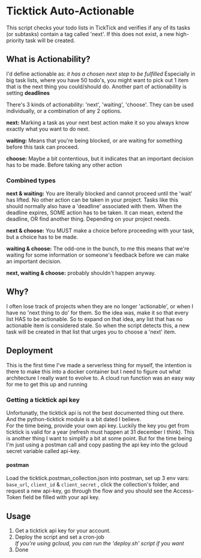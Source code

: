 # Ticktick Auto-Actionable

This script checks your todo lists in TickTick and verifies if any of its tasks (or subtasks) contain a tag called 'next'.
If this does not exist, a new high-priority task will be created.

## What is Actionability?
I'd define actionable as: _it has a chosen next step to be fulfilled_
Especially in big task lists, where you have 50 todo's, you might want to pick out 1 item that is the next thing you could/should do.
Another part of actionability is setting **deadlines**

There's 3 kinds of actionability: 'next', 'waiting', 'choose'. They can be used individually, or a combination of any 2 options.

**next:** Marking a task as your next best action make it so you always know exactly what you want to do next.

**waiting:** Means that you're being blocked, or are waiting for something before this task can proceed.

**choose:** Maybe a bit contentious, but it indicates that an important decision has to be made. Before taking any other action

### Combined types
**next & waiting:** You are literally blocked and cannot proceed until the 'wait' has lifted. No other action can be taken in your project. Tasks like this should normally also have a 'deadline' associated with them. When the deadline expires, SOME action has to be taken.
It can mean, extend the deadline, OR find another thing. Depending on your project needs.

**next & choose:** You MUST make a choice before proceeding with your task, but a choice has to be made.

**waiting & choose:** The odd-one in the bunch, to me this means that we're waiting for some information or someone's feedback before we can make an important decision.

**next, waiting & choose:** probably shouldn't happen anyway.


## Why?
I often lose track of projects when they are no longer 'actionable', or when I have no 'next thing to do' for them.
So the idea was, make it so that every list HAS to be actionable. So to expand on that idea, any list that has no actionable item is considered stale.
So when the script detects this, a new task will be created in that list that urges you to choose a 'next' item.

## Deployment
This is the first time I've made a serverless thing for myself, the intention is there to make this into a docker container but I need to figure out what architecture I really want to evolve to. A cloud run function was an easy way for me to get this up and running

### Getting a ticktick api key
Unfortunatly, the ticktick api is not the best documented thing out there. And the python-ticktick module is a bit dated I believe.  
For the time being, provide your own api key. Luckily the key you get from ticktick is valid for a year (refresh must happen at 31 december I think). This is another thing I want to simplify a bit at some point. But for the time being I'm just using a postman call and copy pasting the api key into the gcloud secret variable called api-key. 
#### postman
Load the ticktick.postman_collection.json into postman, set up 3 env vars: `base_url`, `client_id` & `client_secret` , click the collection's folder, and request a new api-key, go through the flow and you should see the Access-Token field be filled with your api key.


## Usage
1. Get a ticktick api key for your account.
2. Deploy the script and set a cron-job  
*If you're using gcloud, you can run the 'deploy.sh' script if you want*
3. Done
